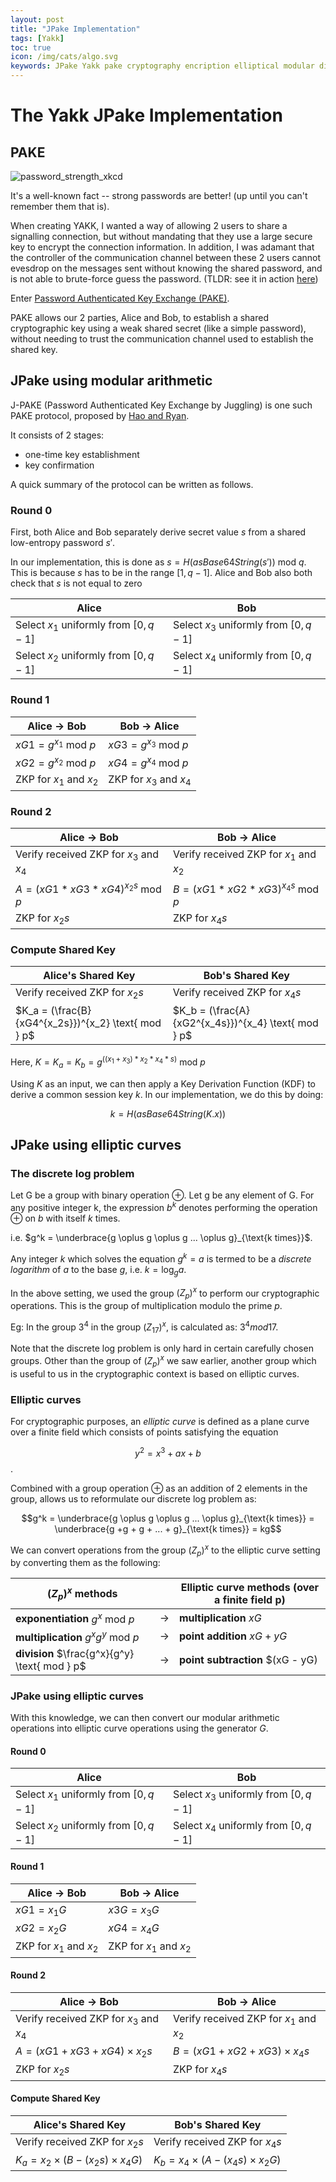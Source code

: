 ```yaml
---
layout: post
title: "JPake Implementation"
tags: [Yakk]
toc: true
icon: /img/cats/algo.svg
keywords: JPake Yakk pake cryptography encription elliptical modular discrete log
---
```


# The Yakk JPake Implementation

## PAKE

![password_strength_xkcd](https://imgs.xkcd.com/comics/password_strength.png)

It's a well-known fact -- strong passwords are better! (up until you can't remember them that is). 

When creating YAKK, I wanted a way of allowing 2 users to share a signalling connection, but without mandating that they use a large secure key to encrypt the connection information. In addition, I was adamant that the controller of the communication channel between these 2 users cannot evesdrop on the messages sent without knowing the shared password, and is not able to brute-force guess the password. (TLDR: see it in action [here](/jpake-calculator/))

Enter [Password Authenticated Key Exchange (PAKE)](https://en.wikipedia.org/wiki/Password-authenticated_key_agreement). 

PAKE allows our 2 parties, Alice and Bob, to establish a shared cryptographic key using a weak shared secret (like a simple password), without needing to trust the communication channel used to establish the shared key.

## JPake using modular arithmetic

J-PAKE (Password Authenticated Key Exchange by Juggling) is one such PAKE protocol, proposed by [Hao and Ryan](https://eprint.iacr.org/2010/190.pdf).

It consists of 2 stages: 
- one-time key establishment
- key confirmation

A quick summary of the protocol can be written as follows. 

### Round 0

First, both Alice and Bob separately derive secret value $s$ from a shared low-entropy password $s'$.

In our implementation, this is done as $s = H(asBase64String(s')) \text{ mod } q$. This is because $s$ has to be in the range $[1,q-1]$. Alice and Bob also both check that $s$ is not equal to zero

| Alice                                 | Bob                                   |
| ------------------------------------- | ------------------------------------- |
| Select $x_1$ uniformly from $[0,q-1]$ | Select $x_3$ uniformly from $[0,q-1]$ |
| Select $x_2$ uniformly from $[0,q-1]$ | Select $x_4$ uniformly from $[0,q-1]$ |


### Round 1

| Alice -> Bob                   | Bob -> Alice                   |
| ------------------------------ | ------------------------------ |
| $xG1 = g^{x_1} \text{ mod } p$ | $xG3 = g^{x_3} \text{ mod } p$ |
| $xG2 = g^{x_2} \text{ mod } p$ | $xG4 = g^{x_4} \text{ mod } p$ |
| ZKP for $x_1$ and $x_2$        | ZKP for $x_3$ and $x_4$        |

### Round 2

| Alice -> Bob                              | Bob -> Alice                              |
| ----------------------------------------- | ----------------------------------------- |
| Verify received ZKP for $x_3$ and $x_4$   | Verify received ZKP for $x_1$ and $x_2$   |
| $A = (xG1*xG3*xG4)^{x_2s} \text{ mod } p$ | $B = (xG1*xG2*xG3)^{x_4s} \text{ mod } p$ |
| ZKP for $x_2s$                            | ZKP for $x_4s$                            |

### Compute Shared Key

| Alice's Shared Key                                  | Bob's Shared Key                                    |
| --------------------------------------------------- | --------------------------------------------------- |
| Verify received ZKP for $x_2s$                      | Verify received ZKP for $x_4s$                      |
| $K_a = (\frac{B}{xG4^{x_2s}})^{x_2} \text{ mod } p$ | $K_b = (\frac{A}{xG2^{x_4s}})^{x_4} \text{ mod } p$ |

Here, $K = K_a = K_b = g^{((x_1+x_3)*x_2*x_4*s)} \text{ mod } p$

Using $K$ as an input, we can then apply a Key Derivation Function (KDF) to derive a common session key $k$. In our implementation, we do this by doing: 

$$k = H(asBase64String(K.x))$$


## JPake using elliptic curves

### The discrete log problem

Let G be a group with binary operation $\oplus$.
Let g be any element of G. For any positive integer k, the expression $b^k$ denotes performing the operation $\oplus$ on $b$ with itself $k$ times.

i.e. $g^k = \underbrace{g \oplus g \oplus g ... \oplus g}_{\text{k times}}$.

Any integer $k$ which solves the equation $g^k = a$ is termed to be a _discrete logarithm_ of $a$ to the base $g$, i.e. $k = \log_ga$. 

In the above setting, we used the group $(Z_p)^x$ to perform our cryptographic operations. This is the group of multiplication modulo the prime $p$.

Eg: In the group $3^4$ in the group $(Z_{17})^x$, is calculated as: $3^4 mod 17$.

Note that the discrete log problem is only hard in certain carefully chosen groups. Other than the group of $(Z_p)^x$ we saw earlier, another group which is useful to us in the cryptographic context is based on elliptic curves.

### Elliptic curves

For cryptographic purposes, an _elliptic curve_ is defined as a plane curve over a finite field which consists of points satisfying the equation

$$y^2 = x^3 + ax + b$$. 

Combined with a group operation $\oplus$ as an addition of 2 elements in the group, allows us to reformulate our discrete log problem as: 

$$g^k = \underbrace{g \oplus g \oplus g ... \oplus g}_{\text{k times}} = \underbrace{g +g + g + ... + g}_{\text{k times}} = kg$$

We can convert operations from the group $(Z_p)^x$ to the elliptic curve setting by converting them as the following:

| $(Z_p)^x$ methods                             |       | Elliptic curve methods (over a finite field p) |
| --------------------------------------------- | :---: | ---------------------------------------------- |
| __exponentiation__ $g^x \text{ mod } p$       |  ->   | __multiplication__ $xG$                        |
| __multiplication__ $g^xg^y \text{ mod } p$    |  ->   | __point addition__ $xG + yG$                   |
| __division__ $\frac{g^x}{g^y} \text{ mod } p$ |  ->   | __point subtraction__ $(xG - yG)               |



### JPake using elliptic curves

With this knowledge, we can then convert our modular arithmetic operations into elliptic curve operations using the generator $G$.

#### Round 0

| Alice                                 | Bob                                   |
| ------------------------------------- | ------------------------------------- |
| Select $x_1$ uniformly from $[0,q-1]$ | Select $x_3$ uniformly from $[0,q-1]$ |
| Select $x_2$ uniformly from $[0,q-1]$ | Select $x_4$ uniformly from $[0,q-1]$ |


#### Round 1

| Alice -> Bob            | Bob -> Alice            |
| ----------------------- | ----------------------- |
| $xG1 = x_1G$            | $x3G = x_3G$            |
| $xG2 = x_2G$            | $xG4 = x_4G$            |
| ZKP for $x_1$ and $x_2$ | ZKP for $x_1$ and $x_2$ |

#### Round 2

| Alice -> Bob                            | Bob -> Alice                            |
| --------------------------------------- | --------------------------------------- |
| Verify received ZKP for $x_3$ and $x_4$ | Verify received ZKP for $x_1$ and $x_2$ |
| $A = (xG1+xG3+xG4) \times x_2s$         | $B = (xG1+xG2+xG3) \times x_4s$         |
| ZKP for $x_2s$                          | ZKP for $x_4s$                          |

#### Compute Shared Key

| Alice's Shared Key                          | Bob's Shared Key                            |
| ------------------------------------------- | ------------------------------------------- |
| Verify received ZKP for $x_2s$              | Verify received ZKP for $x_4s$              |
| $K_a = x_2 \times (B - (x_2s) \times x_4G)$ | $K_b = x_4 \times (A - (x_4s) \times x_2G)$ |
